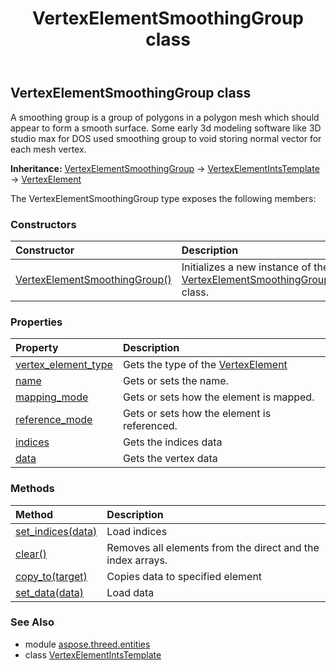 ﻿---
title: VertexElementSmoothingGroup class
second_title: Aspose.3D for Python via .NET API References
description: 
type: docs
weight: 490
url: /python-net/aspose.threed.entities/vertexelementsmoothinggroup/
is_root: false
---

## VertexElementSmoothingGroup class

A smoothing group is a group of polygons in a polygon mesh which should appear to form a smooth surface.
Some early 3d modeling software like 3D studio max for DOS used smoothing group to void storing normal vector for each mesh vertex.



**Inheritance:** [VertexElementSmoothingGroup](/3d/python-net/aspose.threed.entities/vertexelementsmoothinggroup) → 
[VertexElementIntsTemplate](/3d/python-net/aspose.threed.entities/vertexelementintstemplate) → 
[VertexElement](/3d/python-net/aspose.threed.entities/vertexelement)



The VertexElementSmoothingGroup type exposes the following members:

### Constructors
| Constructor | Description |
| :- | :- |
| [VertexElementSmoothingGroup()](/3d/python-net/aspose.threed.entities/vertexelementsmoothinggroup/__init__/#) | Initializes a new instance of the [VertexElementSmoothingGroup](/3d/python-net/aspose.threed.entities/vertexelementsmoothinggroup) class. |


### Properties
| Property | Description |
| :- | :- |
| [vertex_element_type](/3d/python-net/aspose.threed.entities/vertexelementsmoothinggroup/vertex_element_type) | Gets the type of the [VertexElement](/3d/python-net/aspose.threed.entities/vertexelement) |
| [name](/3d/python-net/aspose.threed.entities/vertexelementsmoothinggroup/name) | Gets or sets the name. |
| [mapping_mode](/3d/python-net/aspose.threed.entities/vertexelementsmoothinggroup/mapping_mode) | Gets or sets how the element is mapped. |
| [reference_mode](/3d/python-net/aspose.threed.entities/vertexelementsmoothinggroup/reference_mode) | Gets or sets how the element is referenced. |
| [indices](/3d/python-net/aspose.threed.entities/vertexelementsmoothinggroup/indices) | Gets the indices data |
| [data](/3d/python-net/aspose.threed.entities/vertexelementsmoothinggroup/data) | Gets the vertex data |


### Methods
| Method | Description |
| :- | :- |
| [set_indices(data)](/3d/python-net/aspose.threed.entities/vertexelementsmoothinggroup/set_indices/#list) | Load indices |
| [clear()](/3d/python-net/aspose.threed.entities/vertexelementsmoothinggroup/clear/#) | Removes all elements from the direct and the index arrays. |
| [copy_to(target)](/3d/python-net/aspose.threed.entities/vertexelementsmoothinggroup/copy_to/#VertexElementIntsTemplate) | Copies data to specified element |
| [set_data(data)](/3d/python-net/aspose.threed.entities/vertexelementsmoothinggroup/set_data/#list) | Load data |


### See Also

* module [aspose.threed.entities](../)
* class [VertexElementIntsTemplate](/3d/python-net/aspose.threed.entities/vertexelementintstemplate)
